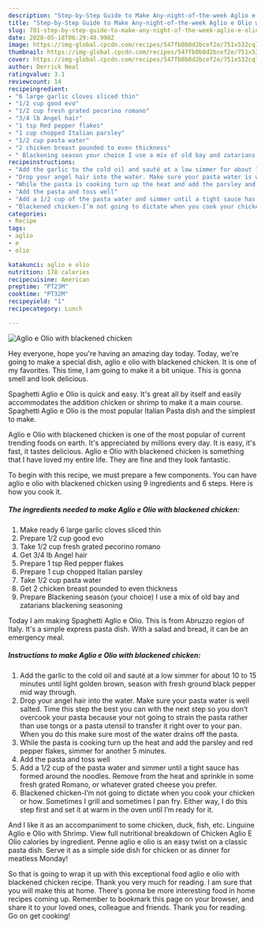 ```yaml
---
description: "Step-by-Step Guide to Make Any-night-of-the-week Aglio e Olio with blackened chicken"
title: "Step-by-Step Guide to Make Any-night-of-the-week Aglio e Olio with blackened chicken"
slug: 781-step-by-step-guide-to-make-any-night-of-the-week-aglio-e-olio-with-blackened-chicken
date: 2020-05-18T06:29:48.998Z
image: https://img-global.cpcdn.com/recipes/547fb0b8d2bcef2e/751x532cq70/aglio-e-olio-with-blackened-chicken-recipe-main-photo.jpg
thumbnail: https://img-global.cpcdn.com/recipes/547fb0b8d2bcef2e/751x532cq70/aglio-e-olio-with-blackened-chicken-recipe-main-photo.jpg
cover: https://img-global.cpcdn.com/recipes/547fb0b8d2bcef2e/751x532cq70/aglio-e-olio-with-blackened-chicken-recipe-main-photo.jpg
author: Derrick Neal
ratingvalue: 3.1
reviewcount: 14
recipeingredient:
- "6 large garlic cloves sliced thin"
- "1/2 cup good evo"
- "1/2 cup fresh grated pecorino romano"
- "3/4 lb Angel hair"
- "1 tsp Red pepper flakes"
- "1 cup chopped Italian parsley"
- "1/2 cup pasta water"
- "2 chicken breast pounded to even thickness"
- " Blackening season your choice I use a mix of old bay and zatarians blackening seasoning"
recipeinstructions:
- "Add the garlic to the cold oil and sauté at a low simmer for about 10 to 15 minutes until light golden brown, season with fresh ground black pepper mid way through."
- "Drop your angel hair into the water. Make sure your pasta water is well salted. Time this step the best you can with the next step so you don’t overcook your pasta because your not going to strain the pasta rather than use tongs or a pasta utensil to transfer it right over to your pan. When you do this make sure most of the water drains off the pasta."
- "While the pasta is cooking turn up the heat and add the parsley and red pepper flakes, simmer for another 5 minutes."
- "Add the pasta and toss well"
- "Add a 1/2 cup of the pasta water and simmer until a tight sauce has formed around the noodles. Remove from the heat and sprinkle in some fresh grated Romano, or whatever grated cheese you prefer."
- "Blackened chicken-I’m not going to dictate when you cook your chicken or how. Sometimes I grill and sometimes I pan fry. Either way, I do this step first and set it at warm in the oven until I’m ready for it."
categories:
- Recipe
tags:
- aglio
- e
- olio

katakunci: aglio e olio 
nutrition: 178 calories
recipecuisine: American
preptime: "PT23M"
cooktime: "PT32M"
recipeyield: "1"
recipecategory: Lunch

---
```



![Aglio e Olio with blackened chicken](https://img-global.cpcdn.com/recipes/547fb0b8d2bcef2e/751x532cq70/aglio-e-olio-with-blackened-chicken-recipe-main-photo.jpg)

Hey everyone, hope you're having an amazing day today. Today, we're going to make a special dish, aglio e olio with blackened chicken. It is one of my favorites. This time, I am going to make it a bit unique. This is gonna smell and look delicious.

Spaghetti Aglio e Olio is quick and easy. It&#39;s great all by itself and easily accommodates the addition chicken or shrimp to make it a main course. Spaghetti Aglio e Olio is the most popular Italian Pasta dish and the simplest to make.

Aglio e Olio with blackened chicken is one of the most popular of current trending foods on earth. It's appreciated by millions every day. It is easy, it's fast, it tastes delicious. Aglio e Olio with blackened chicken is something that I have loved my entire life. They are fine and they look fantastic.


To begin with this recipe, we must prepare a few components. You can have aglio e olio with blackened chicken using 9 ingredients and 6 steps. Here is how you cook it.

<!--inarticleads1-->

##### The ingredients needed to make Aglio e Olio with blackened chicken:

1. Make ready 6 large garlic cloves sliced thin
1. Prepare 1/2 cup good evo
1. Take 1/2 cup fresh grated pecorino romano
1. Get 3/4 lb Angel hair
1. Prepare 1 tsp Red pepper flakes
1. Prepare 1 cup chopped Italian parsley
1. Take 1/2 cup pasta water
1. Get 2 chicken breast pounded to even thickness
1. Prepare  Blackening season (your choice) I use a mix of old bay and zatarians blackening seasoning


Today I am making Spaghetti Aglio e Olio. This is from Abruzzo region of Italy. It&#39;s a simple express pasta dish. With a salad and bread, it can be an emergency meal. 

<!--inarticleads2-->

##### Instructions to make Aglio e Olio with blackened chicken:

1. Add the garlic to the cold oil and sauté at a low simmer for about 10 to 15 minutes until light golden brown, season with fresh ground black pepper mid way through.
1. Drop your angel hair into the water. Make sure your pasta water is well salted. Time this step the best you can with the next step so you don’t overcook your pasta because your not going to strain the pasta rather than use tongs or a pasta utensil to transfer it right over to your pan. When you do this make sure most of the water drains off the pasta.
1. While the pasta is cooking turn up the heat and add the parsley and red pepper flakes, simmer for another 5 minutes.
1. Add the pasta and toss well
1. Add a 1/2 cup of the pasta water and simmer until a tight sauce has formed around the noodles. Remove from the heat and sprinkle in some fresh grated Romano, or whatever grated cheese you prefer.
1. Blackened chicken-I’m not going to dictate when you cook your chicken or how. Sometimes I grill and sometimes I pan fry. Either way, I do this step first and set it at warm in the oven until I’m ready for it.


And I like it as an accompaniment to some chicken, duck, fish, etc. Linguine Aglio e Olio with Shrimp. View full nutritional breakdown of Chicken Aglio E Olio calories by ingredient. Penne aglio e olio is an easy twist on a classic pasta dish. Serve it as a simple side dish for chicken or as dinner for meatless Monday! 

So that is going to wrap it up with this exceptional food aglio e olio with blackened chicken recipe. Thank you very much for reading. I am sure that you will make this at home. There's gonna be more interesting food in home recipes coming up. Remember to bookmark this page on your browser, and share it to your loved ones, colleague and friends. Thank you for reading. Go on get cooking!
